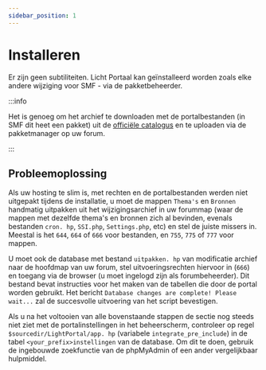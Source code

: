 ```yaml
---
sidebar_position: 1
---
```


# Installeren
Er zijn geen subtiliteiten. Licht Portaal kan geïnstalleerd worden zoals elke andere wijziging voor SMF - via de pakketbeheerder.

:::info

Het is genoeg om het archief te downloaden met de portalbestanden (in SMF dit heet een pakket) uit de [officiële catalogus](https://custom.simplemachines.org/mods/index.php?mod=4244) en te uploaden via de pakketmanager op uw forum.

:::

## Probleemoplossing
Als uw hosting te slim is, met rechten en de portalbestanden werden niet uitgepakt tijdens de installatie, u moet de mappen `Thema's` en `Bronnen` handmatig uitpakken uit het wijzigingsarchief in uw forummap (waar de mappen met dezelfde thema's en bronnen zich al bevinden, evenals bestanden `cron. hp`, `SSI.php`, `Settings.php`, etc) en stel de juiste missers in. Meestal is het `644`, `664` of `666` voor bestanden, en `755`, `775` of `777` voor mappen.

U moet ook de database met bestand `uitpakken. hp` van modificatie archief naar de hoofdmap van uw forum, stel uitvoeringsrechten hiervoor in (`666`) en toegang via de browser (u moet ingelogd zijn als forumbeheerder). Dit bestand bevat instructies voor het maken van de tabellen die door de portal worden gebruikt. Het bericht `Database changes are complete! Please wait...` zal de succesvolle uitvoering van het script bevestigen.

Als u na het voltooien van alle bovenstaande stappen de sectie nog steeds niet ziet met de portalinstellingen in het beheerscherm, controleer op regel `$sourcedir/LightPortal/app. hp` (variabele `integrate_pre_include`) in de tabel `<your_prefix>instellingen` van de database. Om dit te doen, gebruik de ingebouwde zoekfunctie van de phpMyAdmin of een ander vergelijkbaar hulpmiddel.
